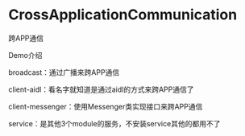 # CrossApplicationCommunication
跨APP通信

Demo介绍

broadcast：通过广播来跨APP通信

client-aidl：看名字就知道是通过aidl的方式来跨APP通信了

client-messenger：使用Messenger类实现接口来跨APP通信

service：是其他3个module的服务，不安装service其他的都用不了
